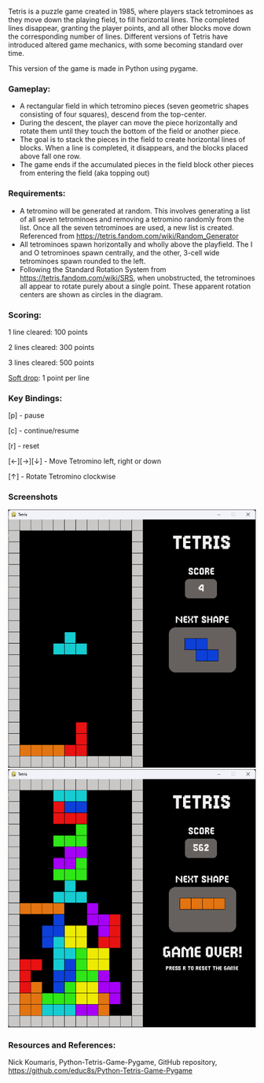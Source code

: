 Tetris is a puzzle game created in 1985, where players stack tetrominoes as they move down the playing field, to fill horizontal lines. The completed lines disappear, granting the player points, and all other blocks move down the corresponding number of lines. Different versions of Tetris have introduced altered game mechanics, with some becoming standard over time.

This version of the game is made in Python using pygame.


### Gameplay:
- A rectangular field in which tetromino pieces (seven geometric shapes consisting of four squares), descend from the top-center.
- During the descent, the player can move the piece horizontally and rotate them until they touch the bottom of the field or another piece.
- The goal is to stack the pieces in the field to create horizontal lines of blocks. When a line is completed, it disappears, and the blocks placed above fall one row.  
- The game ends if the accumulated pieces in the field block other pieces from entering the field (aka topping out)

### Requirements:
- A tetromino will be generated at random. This involves generating a list of all seven tetrominoes and removing a tetromino randomly from the list. Once all the seven tetrominoes are used, a new list is created. Referenced from  <https://tetris.fandom.com/wiki/Random_Generator>
- All tetrominoes spawn horizontally and wholly above the playfield. The I and O tetrominoes spawn centrally, and the other, 3-cell wide tetrominoes spawn rounded to the left.
- Following the Standard Rotation System from <https://tetris.fandom.com/wiki/SRS>, when unobstructed, the tetrominoes all appear to rotate purely about a single point. These apparent rotation centers are shown as circles in the diagram. 

### Scoring: 
1 line cleared:  100 points

2 lines cleared: 300 points

3 lines cleared: 500 points 

[Soft drop](https://tetris.wiki/Drop#Soft_drop): 1 point per line

### Key Bindings:
 
[p]          - pause

[c]          - continue/resume

[r]          - reset

[←][→][↓]    - Move Tetromino left, right or down

[↑]          - Rotate Tetromino clockwise

### Screenshots
![Screenshot](images/screenshot1.png)
![Screenshot](images/screenshot2.png)

### Resources and References:
Nick Koumaris, Python-Tetris-Game-Pygame, GitHub repository,
<https://github.com/educ8s/Python-Tetris-Game-Pygame>